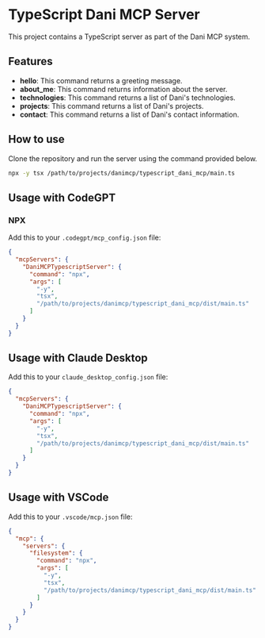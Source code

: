 # TypeScript Dani MCP Server

This project contains a TypeScript server as part of the Dani MCP system.

## Features
- **hello**: This command returns a greeting message.
- **about_me**: This command returns information about the server.
- **technologies**: This command returns a list of Dani's technologies.
- **projects**: This command returns a list of Dani's projects.
- **contact**: This command returns a list of Dani's contact information.

## How to use
Clone the repository and run the server using the command provided below.

```bash
npx -y tsx /path/to/projects/danimcp/typescript_dani_mcp/main.ts
```

## Usage with CodeGPT
### NPX

Add this to your `.codegpt/mcp_config.json` file:
```json
{
  "mcpServers": {
    "DaniMCPTypescriptServer": {
      "command": "npx",
      "args": [
        "-y",
        "tsx",
        "/path/to/projects/danimcp/typescript_dani_mcp/dist/main.ts"
      ]
    }
  }
}
```

## Usage with Claude Desktop
Add this to your `claude_desktop_config.json` file:
```json
{
  "mcpServers": {
    "DaniMCPTypescriptServer": {
      "command": "npx",
      "args": [
        "-y",
        "tsx",
        "/path/to/projects/danimcp/typescript_dani_mcp/dist/main.ts"
      ]
    }
  }
}
```

## Usage with VSCode
Add this to your `.vscode/mcp.json` file:
```json
{
  "mcp": {
    "servers": {
      "filesystem": {
        "command": "npx",
        "args": [
          "-y",
          "tsx",
          "/path/to/projects/danimcp/typescript_dani_mcp/dist/main.ts"
        ]
      }
    }
  }
}
```